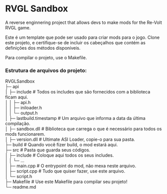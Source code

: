 # RVGL Sandbox
A reverse enginnering project that allows devs to make mods for the Re-Volt RVGL game.

Este é um template que pode ser usado para criar mods para o jogo. Clone este projeto, e certifique-se de incluir os cabeçalhos que contém as definições dos métodos disponíveis.

Para compilar o projeto, use o Makefile.

### Estrutura de arquivos do projeto:

RVGLSandbox    
├─ api  
│   ├─ include              # Todos os includes que são fornecidos com a biblioteca ficam aqui.  
│   │   ├─ api.h   
│   │   ├─ iniloader.h  
│   │   └─ output.h  
│   ├─ lastbuild.timestamp  # Um arquivo que informa a data da última compilação.  
│   ├─ sandbox.dll          # Biblioteca que carrega o que é necessário para todos os mods funcionarem.  
│   ├─ version.dll          # Ultimate ASI Loader, copie-o para sua pasta.  
├─ build                    # Quando você fizer build, o mod estará aqui.   
├─ src                      # Pasta que guarda seus códigos.  
│   ├─ include              # Coloque aqui todos os seus includes.  
│   │   └─ ...  
│   ├─ main.cpp             # O entrypoint do mod, não mexa neste arquivo.  
│   ├─ script.cpp           # Tudo que quiser fazer, use este arquivo.  
│   └─ script.h               
├─ Makefile                 # Use este Makefile para compilar seu projeto!  
└─ readme.md  